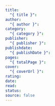 ```yaml
---
title:
  "{ title }": 
author:
  "{ author }": 
category:
  "{ category }": 
publisher:
  "{ publisher }": 
publishdate:
  "{ publishDate }": 
pages:
  "{ totalPage }": 
cover:
  "{ coverUrl }": 
rating: 
date: 
read: 
status: 
source: false
---
```

